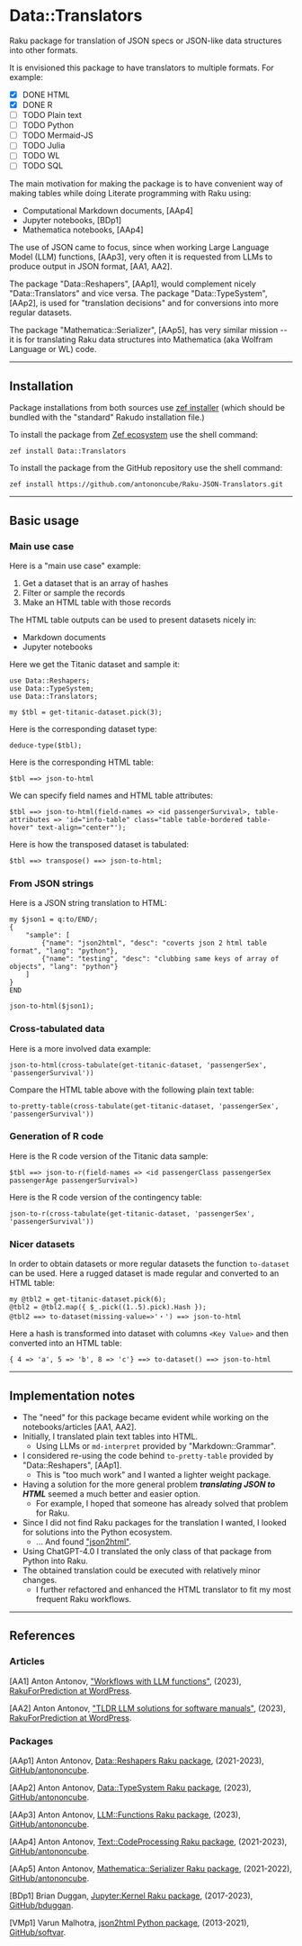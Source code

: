 # Data::Translators 

Raku package for translation of JSON specs or JSON-like data structures into other formats.

It is envisioned this package to have translators to multiple formats. For example:
- [X] DONE HTML
- [X] DONE R
- [ ] TODO Plain text
- [ ] TODO Python
- [ ] TODO Mermaid-JS
- [ ] TODO Julia
- [ ] TODO WL
- [ ] TODO SQL

The main motivation for making the package is to have convenient way of making tables 
while doing Literate programming with Raku using:

- Computational Markdown documents, [AAp4]
- Jupyter notebooks, [BDp1]
- Mathematica notebooks, [AAp4]

The use of JSON came to focus, since when working Large Language Model (LLM) functions, [AAp3],
very often it is requested from LLMs to produce output in JSON format, [AA1, AA2].

The package "Data::Reshapers", [AAp1], would complement nicely "Data::Translators" and vice versa.
The package "Data::TypeSystem", [AAp2], is used for "translation decisions" and for conversions into more regular datasets. 

The package "Mathematica::Serializer", [AAp5], has very similar mission --
it is for translating Raku data structures into Mathematica (aka Wolfram Language or WL) code.

------

## Installation

Package installations from both sources use [zef installer](https://github.com/ugexe/zef)
(which should be bundled with the "standard" Rakudo installation file.)

To install the package from [Zef ecosystem](https://raku.land/) use the shell command:

```
zef install Data::Translators
```

To install the package from the GitHub repository use the shell command:

```
zef install https://github.com/antononcube/Raku-JSON-Translators.git
```


------

## Basic usage

### Main use case

Here is a "main use case" example:
1. Get a dataset that is an array of hashes
2. Filter or sample the records
3. Make an HTML table with those records

The HTML table outputs can be used to present datasets nicely in:
- Markdown documents 
- Jupyter notebooks

Here we get the Titanic dataset and sample it:

```perl6
use Data::Reshapers;
use Data::TypeSystem;
use Data::Translators;

my $tbl = get-titanic-dataset.pick(3);
```

Here is the corresponding dataset type:

```perl6
deduce-type($tbl);
```

Here is the corresponding HTML table:

```perl6, results=asis
$tbl ==> json-to-html
```

We can specify field names and HTML table attributes:

```perl6, results=asis
$tbl ==> json-to-html(field-names => <id passengerSurvival>, table-attributes => 'id="info-table" class="table table-bordered table-hover" text-align="center"');
```

Here is how the transposed dataset is tabulated:

```perl6, results=asis
$tbl ==> transpose() ==> json-to-html;
```

### From JSON strings

Here is a JSON string translation to HTML:

```perl6, results=asis
my $json1 = q:to/END/;
{
    "sample": [
        {"name": "json2html", "desc": "coverts json 2 html table format", "lang": "python"},
        {"name": "testing", "desc": "clubbing same keys of array of objects", "lang": "python"}
    ]
}
END

json-to-html($json1);
```

### Cross-tabulated data

Here is a more involved data example:

```perl6, results=asis
json-to-html(cross-tabulate(get-titanic-dataset, 'passengerSex', 'passengerSurvival'))
```

Compare the HTML table above with the following plain text table:

```perl6
to-pretty-table(cross-tabulate(get-titanic-dataset, 'passengerSex', 'passengerSurvival'))
```

### Generation of R code


Here is the R code version of the Titanic data sample:

```perl6, output.lang=r, output.prompt=NONE
$tbl ==> json-to-r(field-names => <id passengerClass passengerSex passengerAge passengerSurvival>)
```

Here is the R code version of the contingency table:

```perl6, output.lang=r, output.prompt=NONE
json-to-r(cross-tabulate(get-titanic-dataset, 'passengerSex', 'passengerSurvival'))
```

### Nicer datasets

In order to obtain datasets or more regular datasets the function `to-dataset` can be used.
Here a rugged dataset is made regular and converted to an HTML table:

```perl6, results=asis
my @tbl2 = get-titanic-dataset.pick(6);
@tbl2 = @tbl2.map({ $_.pick((1..5).pick).Hash });
@tbl2 ==> to-dataset(missing-value=>'・') ==> json-to-html
```

Here a hash is transformed into dataset with columns `<Key Value>` and then converted into an HTML table:

```perl6, results=asis
{ 4 => 'a', 5 => 'b', 8 => 'c'} ==> to-dataset() ==> json-to-html
```

------

## Implementation notes

- The "need" for this package became evident while working on the notebooks/articles [AA1, AA2]. 
- Initially, I translated plain text tables into HTML.
  - Using LLMs or `md-interpret` provided by "Markdown::Grammar".
- I considered re-using the code behind `to-pretty-table` provided by "Data::Reshapers", [AAp1].
  - This is "too much work" and I wanted a lighter weight package.
- Having a solution for the more general problem ***translating JSON to HTML*** seemed a much better and easier option.  
  - For example, I hoped that someone has already solved that problem for Raku.
- Since I did not find Raku packages for the translation I wanted, I looked for solutions into the Python ecosystem.
  - ... And found ["json2html"](https://github.com/softvar/json2html).
- Using ChatGPT-4.0 I translated the only class of that package from Python into Raku.
- The obtained translation could be executed with relatively minor changes.
  - I further refactored and enhanced the HTML translator to fit my most frequent Raku workflows.

------

## References

### Articles 

[AA1] Anton Antonov, 
["Workflows with LLM functions"](https://rakuforprediction.wordpress.com/2023/08/01/workflows-with-llm-functions/), 
(2023), 
[RakuForPrediction at WordPress](https://rakuforprediction.wordpress.com).

[AA2] Anton Antonov,
["TLDR LLM solutions for software manuals"](https://rakuforprediction.wordpress.com/2023/08/15/tldr-llm-solutions-for-software-manuals/),
(2023),
[RakuForPrediction at WordPress](https://rakuforprediction.wordpress.com).


### Packages

[AAp1] Anton Antonov,
[Data::Reshapers Raku package](https://github.com/antononcube/Raku-Data-Reshapers),
(2021-2023),
[GitHub/antononcube](https://github.com/antononcube).

[AAp2] Anton Antonov,
[Data::TypeSystem Raku package](https://github.com/antononcube/Raku-Data-TypeSystem),
(2023),
[GitHub/antononcube](https://github.com/antononcube).

[AAp3] Anton Antonov, 
[LLM::Functions Raku package](https://github.com/antononcube/Raku-LLM-Functions), 
(2023), 
[GitHub/antononcube](https://github.com/antononcube).

[AAp4] Anton Antonov,
[Text::CodeProcessing Raku package](https://github.com/antononcube/Raku-Text-CodeProcessing),
(2021-2023),
[GitHub/antononcube](https://github.com/antononcube).

[AAp5] Anton Antonov,
[Mathematica::Serializer Raku package](https://github.com/antononcube/Raku-Mathematica-Serializer),
(2021-2022),
[GitHub/antononcube](https://github.com/antononcube).

[BDp1] Brian Duggan,
[Jupyter:Kernel Raku package](https://github.com/bduggan/raku-jupyter-kernel),
(2017-2023),
[GitHub/bduggan](https://github.com/bduggan).

[VMp1] Varun Malhotra,
[json2html Python package](https://github.com/softvar/json2html),
(2013-2021),
[GitHub/softvar](https://github.com/softvar).